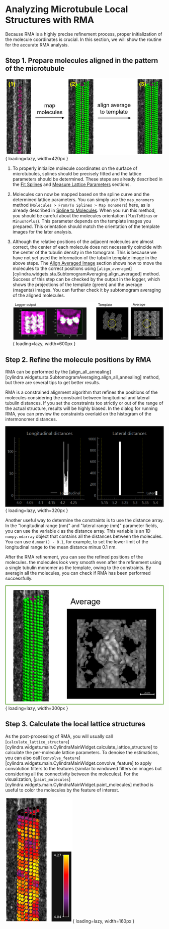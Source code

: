 # Analyzing Microtubule Local Structures with RMA

Because RMA is a highly precise refinement process, proper initialization of the
molecule coordinates is crucial. In this section, we will show the routine for the
accurate RMA analysis.

## Step 1. Prepare molecules aligned in the pattern of the microtubule

![](../images/case-study-rma-00-init-molecules.png){ loading=lazy, width=420px }

1. To properly initialize molecule coordinates on the surface of microtubules, splines
   should be precisely fitted and the lattice parameters should be determined. These
   steps are already described in the [Fit Splines](../fit_splines.md) and
   [Measure Lattice Parameters](../lattice_params.md) sections.

2. Molecules can now be mapped based on the spline curve and the determined lattice
   parameters. You can simply use the `map_monomers` method (`Molecules > From/To Splines > Map monomers`) here, as is already described in [Spline to Molecules](../molecules/spline_to_molecules.md). When you run this method, you should be careful about the
   molecules orientation (`PlusToMinus` or `MinusToPlus`). This parameter depends on the
   template images you prepared. This orientation should match the orientation of the
   template images for the later analysis.

3. Although the relative positions of the adjacent molecules are almost correct, the
   center of each molecule does not necessarily coincide with the center of the tubulin
   density in the tomogram. This is because we have not yet used the information of the
   tubulin template image in the above steps. The [Align Averaged Image](../alignment/conventional.md#align-averaged-image) section shows how to move the molecules to the
   correct positions using [`align_averaged`][cylindra.widgets.sta.SubtomogramAveraging.align_averaged] method. Success of this step can be checked by the output in the
   logger, which shows the projections of the template (green) and the average (magenta)
   images. You can further check it by subtomogram averaging of the aligned molecules.

    ![](../images/case-study-rma-01-align-averaged.png){ loading=lazy, width=600px }

## Step 2. Refine the molecule positions by RMA

RMA can be performed by the [align_all_annealing][cylindra.widgets.sta.SubtomogramAveraging.align_all_annealing] method, but there are several tips to get better results.

RMA is a constrained alignment algorithm that refines the positions of the molecules
considering the constraint between longitudinal and lateral tubulin distances. If you
set the constraints too strictly or out of the range of the actual structure, results
will be highly biased. In the dialog for running RMA, you can preview the constraints
overlaid on the histogram of the intermonomer distances.

![](../images/case-study-rma-02-rma-preview.png){ loading=lazy, width=320px }

Another useful way to determine the constraints is to use the distance array. In the
"longitudinal range (nm)" and "lateral range (nm)" parameter fields, you can use the
variable `d` as the distance array. This variable is an 1D `numpy.ndarray` object that
contains all the distances between the molecules. You can use `d.mean() - 0.1`, for
example, to set the lower limit of the longitudinal range to the mean distance minus
0.1 nm.

After the RMA refinement, you can see the refined positions of the molecules. the
molecules look very smooth even after the refinement using a single tubulin monomer as
the template, owing to the constraints. By averagin all the molecules, you can check if
RMA has been performed successfully.

![](../images/case-study-rma-03-rma-result.png){ loading=lazy, width=300px }

## Step 3. Calculate the local lattice structures

As the post-processing of RMA, you will usually call [`calculate_lattice_structure`][cylindra.widgets.main.CylindraMainWidget.calculate_lattice_structure] to calculate the
per-molecule lattice parameters. To denoise the estimations, you can also call
[`convolve_feature`][cylindra.widgets.main.CylindraMainWidget.convolve_feature]
to apply convolution filters to the features (similar to windowed filters on images but
considering all the connectivity between the molecules). For the visualization,
[`paint_molecules`][cylindra.widgets.main.CylindraMainWidget.paint_molecules] method is
useful to color the molecules by the feature of interest.

![](../images/case-study-rma-04-paint.png){ loading=lazy, width=160px }
